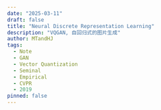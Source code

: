 ```yaml
---
date: "2025-03-11"
draft: false
title: "Neural Discrete Representation Learning"
description: "VQGAN, 自回归式的图片生成"
author: MTandHJ
tags:
  - Note
  - GAN
  - Vector Quantization
  - Seminal
  - Empirical
  - CVPR
  - 2019
pinned: false
---
```

